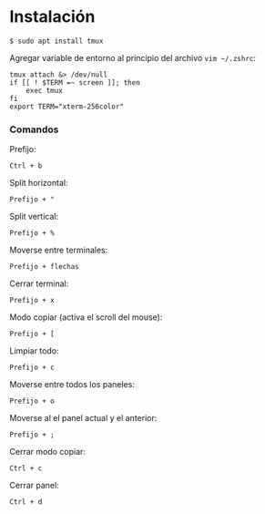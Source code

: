 # Instalación

```
$ sudo apt install tmux
```

Agregar variable de entorno al principio del archivo `vim ~/.zshrc`:
```
tmux attach &> /dev/null
if [[ ! $TERM =~ screen ]]; then
    exec tmux
fi
export TERM="xterm-256color"
```

### Comandos

Prefijo:
```
Ctrl + b
```

Split horizontal:
```
Prefijo + "
```

Split vertical:
```
Prefijo + %
```

Moverse entre terminales:
```
Prefijo + flechas
```

Cerrar terminal:
```
Prefijo + x
```

Modo copiar (activa el scroll del mouse):
```
Prefijo + [
```

Limpiar todo:
```
Prefijo + c
```

Moverse entre todos los paneles:
```
Prefijo + o
```

Moverse al el panel actual y el anterior:
```
Prefijo + ;
```

Cerrar modo copiar:
```
Ctrl + c
```

Cerrar panel:
```
Ctrl + d
```
